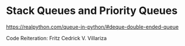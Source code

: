 # Stack Queues and Priority Queues

 https://realpython.com/queue-in-python/#deque-double-ended-queue

Code Reiteration: Fritz Cedrick V. Villariza